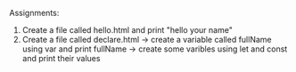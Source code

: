 Assignments:

1. Create a file called hello.html and print "hello your name"
2. Create a file called declare.html
   -> create a variable called fullName using var and print fullName
   -> create some varibles using let and const and print their values
